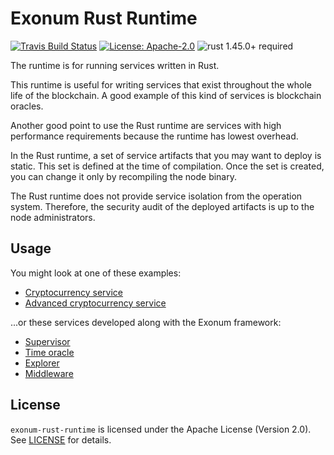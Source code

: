 # Exonum Rust Runtime

[![Travis Build Status](https://img.shields.io/travis/exonum/exonum/master.svg?label=Linux%20Build)](https://travis-ci.com/exonum/exonum)
[![License: Apache-2.0](https://img.shields.io/github/license/exonum/exonum.svg)](https://github.com/exonum/exonum/blob/master/LICENSE)
![rust 1.45.0+ required](https://img.shields.io/badge/rust-1.45.0+-blue.svg?label=Required%20Rust)

The runtime is for running services written in Rust.

This runtime is useful for writing services that exist throughout the whole life
of the blockchain. A good example of this kind of services is blockchain oracles.

Another good point to use the Rust runtime are services with high performance
requirements because the runtime has lowest overhead.

In the Rust runtime, a set of service artifacts that you may want to deploy is
static. This set is defined at the time of compilation. Once the set is created,
you can change it only by recompiling the node binary.

The Rust runtime does not provide service isolation from the
operation system. Therefore, the security audit of the deployed artifacts
is up to the node administrators.

## Usage

You might look at one of these examples:

- [Cryptocurrency service][cryptocurrency]
- [Advanced cryptocurrency service][cryptocurrency-advanced]

...or these services developed along with the Exonum framework:

- [Supervisor](https://crates.io/crates/exonum-supervisor)
- [Time oracle](https://crates.io/crates/exonum-time)
- [Explorer](https://crates.io/crates/exonum-explorer-service)
- [Middleware](https://crates.io/crates/exonum-middleware-service)

## License

`exonum-rust-runtime` is licensed under the Apache License (Version 2.0).
See [LICENSE](LICENSE) for details.

[cryptocurrency]: https://github.com/exonum/exonum/blob/master/examples/cryptocurrency#readme
[cryptocurrency-advanced]: https://github.com/exonum/exonum/blob/master/examples/cryptocurrency-advanced#readme
